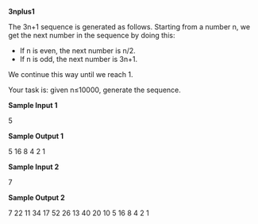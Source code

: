 <b>3nplus1</b>

The 3n+1 sequence is generated as follows. Starting from a number n, we get the next number in the sequence by doing this:

- If n is even, the next number is n/2.
- If n is odd, the next number is 3n+1.

We continue this way until we reach 1.

Your task is: given n≤10000, generate the sequence.

<b>Sample Input 1</b>

5

<b>Sample Output 1</b>

5 16 8 4 2 1

<b>Sample Input 2</b>

7

<b>Sample Output 2</b>

7 22 11 34 17 52 26 13 40 20 10 5 16 8 4 2 1
